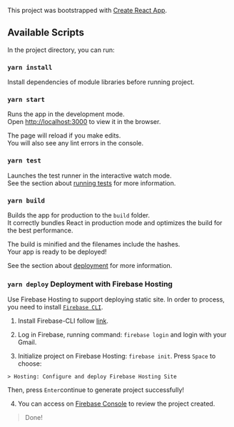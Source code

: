 This project was bootstrapped with [Create React App](https://github.com/facebook/create-react-app).

## Available Scripts

In the project directory, you can run:

### `yarn install`

Install dependencies of module libraries before running project.

### `yarn start`

Runs the app in the development mode.<br />
Open [http://localhost:3000](http://localhost:3000) to view it in the browser.

The page will reload if you make edits.<br />
You will also see any lint errors in the console.

### `yarn test`

Launches the test runner in the interactive watch mode.<br />
See the section about [running tests](https://facebook.github.io/create-react-app/docs/running-tests) for more information.

### `yarn build`

Builds the app for production to the `build` folder.<br />
It correctly bundles React in production mode and optimizes the build for the best performance.

The build is minified and the filenames include the hashes.<br />
Your app is ready to be deployed!

See the section about [deployment](https://facebook.github.io/create-react-app/docs/deployment) for more information.

### `yarn deploy` Deployment with Firebase Hosting

Use Firebase Hosting to support deploying static site. In order to process, you need to install [`Firebase CLI`](https://www.npmjs.com/package/firebase-tools).

1. Install Firebase-CLI follow [link](https://www.npmjs.com/package/firebase-tools).

2. Log in Firebase, running command: `firebase login` and login with your Gmail.

3. Initialize project on Firebase Hosting: `firebase init`. Press `Space` to choose:

```
> Hosting: Configure and deploy Firebase Hosting Site
```
Then, press `Enter`continue to generate project successfully!

4. You can access on [Firebase Console](https://console.firebase.google.com) to review the project created.

>Done!